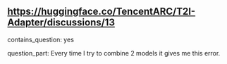 ## https://huggingface.co/TencentARC/T2I-Adapter/discussions/13

contains_question: yes

question_part: Every time I try to combine 2 models it gives me this error.